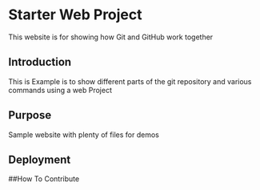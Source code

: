 # Starter Web Project

This website is for showing how Git and GitHub work together
## Introduction 

This is Example is to show different parts of the git repository and various commands using  a web Project

## Purpose

Sample website with plenty of files for demos

## Deployment

##How To Contribute